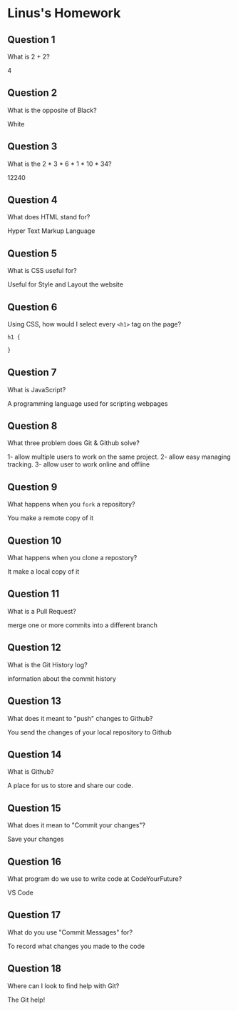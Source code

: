 # Linus's Homework

## Question 1

What is 2 + 2?

4

## Question 2

What is the opposite of Black?

White

## Question 3

What is the  2 * 3 * 6 * 1 * 10 * 34?

12240

## Question 4 

What does HTML stand for?

Hyper Text Markup Language

## Question 5

What is CSS useful for?

Useful for Style and Layout the website

## Question 6

Using CSS, how would I select every `<h1>` tag on the page?

```css
h1 {

}
```

## Question 7

What is JavaScript?

A programming language used for scripting webpages

## Question 8

What three problem does Git & Github solve?

1- allow multiple users to work on the same project.
2- allow easy managing tracking.
3- allow user to work online and offline


## Question 9

What happens when you `fork` a repository?

You make a remote copy of it

## Question 10 

What happens when you clone a repostory?

It make a local copy of it

## Question 11

What is a Pull Request?

merge one or more commits into a different branch

## Question 12

What is the Git History log?

information about the commit history

## Question 13

What does it meant to "push" changes to Github?

You send the changes of your local repository to Github

## Question 14

What is Github?

A place for us to store and share our code.

## Question 15

What does it mean to "Commit your changes"?

Save your changes

## Question 16

What program do we use to write code at CodeYourFuture?

VS Code

## Question 17

What do you use "Commit Messages" for?

To record what changes you made to the code

## Question 18

Where can I look to find help with Git?

The Git help!

